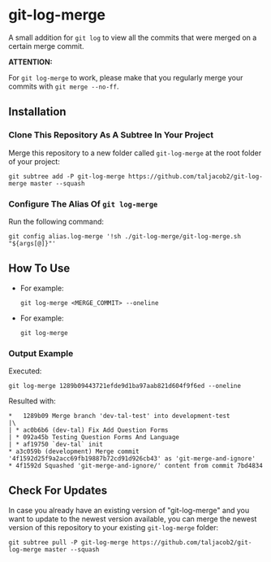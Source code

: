 # git-log-merge

A small addition for `git log` to view all the commits that were merged on a certain merge commit.

**ATTENTION:**

For `git log-merge` to work, please make that you regularly merge your commits with `git merge --no-ff`.

## Installation

### Clone This Repository As A Subtree In Your Project

Merge this repository to a new folder called `git-log-merge` at the root folder of your project:
```
git subtree add -P git-log-merge https://github.com/taljacob2/git-log-merge master --squash
```

### Configure The Alias Of `git log-merge`

Run the following command:
```
git config alias.log-merge '!sh ./git-log-merge/git-log-merge.sh "${args[@]}"'
```

## How To Use

- For example:
  ```
  git log-merge <MERGE_COMMIT> --oneline
  ```

- For example:
  ```
  git log-merge
  ```

### Output Example

Executed:
```
git log-merge 1289b09443721efde9d1ba97aab821d604f9f6ed --oneline
```

Resulted with:
```
*   1289b09 Merge branch 'dev-tal-test' into development-test
|\
| * ac0b6b6 (dev-tal) Fix Add Question Forms
| * 092a45b Testing Question Forms And Language
| * af19750 `dev-tal` init
* a3c059b (development) Merge commit '4f1592d25f9a2acc69fb19887b72cd91d926cb43' as 'git-merge-and-ignore'
* 4f1592d Squashed 'git-merge-and-ignore/' content from commit 7bd4834
```

## Check For Updates

In case you already have an existing version of "git-log-merge" and you want to update to the newest version available,
you can merge the newest version of this repository to your existing `git-log-merge` folder:
```
git subtree pull -P git-log-merge https://github.com/taljacob2/git-log-merge master --squash
```
